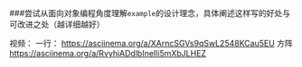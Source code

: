 ###尝试从面向对象编程角度理解`example`的设计理念，具体阐述这样写的好处与可改进之处（越详细越好）

视频：
一行：
https://asciinema.org/a/XArncSGVs9qSwL2548KCau5EU
方阵
https://asciinema.org/a/RvyhjADdlbIneIli5mXbJLHEZ